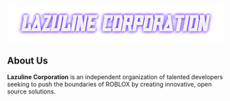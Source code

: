 <p align="center">
  <img src="header.png" alt="LAZULINE CORPORATION">
</p>

## About Us

**Lazuline Corporation** is an independent organization of talented developers seeking to push the boundaries of ROBLOX by creating innovative, open source solutions.